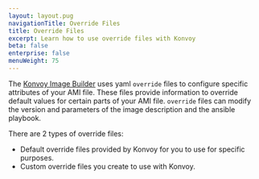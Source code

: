 ```yaml
---
layout: layout.pug
navigationTitle: Override Files
title: Override Files
excerpt: Learn how to use override files with Konvoy
beta: false
enterprise: false
menuWeight: 75
---
```


The [Konvoy Image Builder](../create-ami) uses yaml `override` files to configure specific attributes of your AMI file. These files provide information to override default values for certain parts of your AMI file. `override` files can modify the version and parameters of the image description and the ansible playbook.

There are 2 types of override files:

- Default override files provided by Konvoy for you to use for specific purposes.
- Custom override files you create to use with Konvoy.
